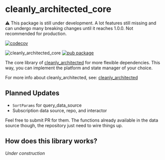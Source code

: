 # cleanly_architected_core

⚠️ This package is still under development. A lot features still missing and can undergo many breaking changes until it reaches 1.0.0. Not recommended for production.

[![codecov](https://codecov.io/gh/moseskarunia/cleanly-architected/branch/master/graph/badge.svg?token=3AT2NUV710)](https://codecov.io/gh/moseskarunia/cleanly-architected) 

![cleanly_architected_core](https://github.com/moseskarunia/cleanly-architected/workflows/cleanly_architected_core/badge.svg) [![pub package](https://img.shields.io/pub/v/cleanly_architected_core.svg)](https://pub.dev/packages/cleanly_architected_core)

The core library of [cleanly_architected](https://github.com/moseskarunia/cleanly-architected) for more flexible dependencies. This way, you can implement the platform and state manager of your choice.

For more info about cleanly_architected, see: [cleanly_architected](https://github.com/moseskarunia/cleanly-architected)

## Planned Updates
- `SortParams` for query_data_source
- Subscription data source, repo, and interactor

Feel free to submit PR for them. The functions already available in the data source though, the repository just need to wire things up.

## How does this library works?

_Under construction_